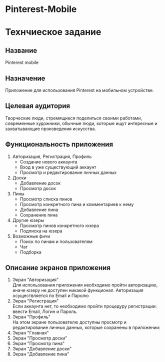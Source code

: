 # Pinterest-Mobile
# Технчиеское задание 

## Название  

Pinterest mobile  

## Назначение  

Приложение для использования Pinterest на мобильном устройстве.  

## Целевая аудитория  

Творческие люди, стремящиеся поделиться своими работами, современные художники, обычные люди, которые ищут интересные и захватывающие произведения искусства.  

## Функциональность приложения  

1. Авторизация, Регистрация, Профиль  
	- Создание нового аккаунта  
	- Вход в уже существующий аккаунт  
	- Просмотр и редактирование личных данных  
2. Доски 
	- Добавление досок  
	- Просмотр досок 
3. Пины  
	- Просмотр списка пинов
	- Просмотр конкретного пина и комментариев к нему  
	- Добавление пина  
	- Сохранение пина 
4. Другие юзеры  
	- Просмотр пинов конкретного юзера
	- Подписка на юзера
5. Возможные фичи
	- Поиск по пинам и пользователям  
	- Чат  
	- Подборка  

## Описание экранов приложения

1. Экран "Авторизация"  
	Для использования приложения необходимо пройти авторизацию, иначе юзеру не доступен никакой функционал. Авторизация осуществляется по Email и Паролю
2. Экран "Регистрация"  
	Если аккаунта нет, то необходимо пройти процедуру регистрации: ввести Email, Логин и Пароль.
3. Экран "Профиль"  
	На этом экране пользователю доступны просмотр и редактирование личных данных, которые сохранены в приложении: 
4. Экран "Главная"  
5. Экран "Просмотр доски"   
6. Экран "Просмотр пина"  
7. Экран "Добавление доски"  
8. Экран "Добавление пина"    

	
